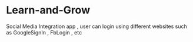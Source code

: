 # Learn-and-Grow
Social Media Integration app , user can login using different websites such as GoogleSignIn , FbLogin , etc
